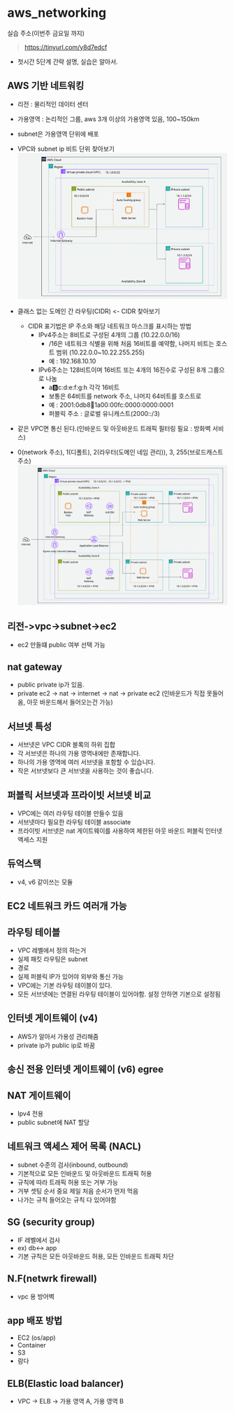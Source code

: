 # aws_networking

실습 주소(이번주 금요일 까지)
> https://tinyurl.com/y8d7edcf

- 첫시간
5단계 간략 설명, 실습은 알아서.

## AWS 기반 네트워킹
- 리전 : 물리적인 데이터 센터
- 가용영역 :  논리적인 그룹, aws 3개 이상의 가용영역 있음, 100~150km
- subnet은 가용영역 단위에 배포
- VPC와 subnet ip 비트 단위 찾아보기
![alt text](AWS_기반_네트워킹1.png)

- 클래스 없는 도메인 간 라우팅(CIDR) <- CIDR 찾아보기
    - CIDR 표기법은 IP 주소와 해당 네트워크 마스크를 표시하는 방법
        - IPv4주소는 8비트로 구성된 4개의 그룹 (10.22.0.0/16)
            - /16은 네트워크 식별을 위해 처음 16비트를 예약함, 나머지 비트는 호스트 범위 (10.22.0.0~10.22.255.255)
            - 예 : 192.168.10.10
        - IPv6주소는 128비트이며 16비트 또는 4개의 16진수로 구성된 8개 그룹으로 나눔
            - a:b:c:d:e:f:g:h 각각 16비트
            - 보통은 64비트를 network 주소, 나머지 64비트를 호스트로
            - 예 : 2001:0db8:1234:1a00:00fc:0000:0000:0001
            - 퍼블릭 주소 : 글로벌 유니캐스트(2000::/3)
- 같은 VPC면 통신 된다.(인바운드 및 아웃바운드 트래픽 필터링 필요 : 방화벽 서비스)
- 0(network 주소), 1(디폴트), 2(라우터(도메인 네임 관리)), 3, 255(브로드캐스트 주소)
![alt text](AWS_기반_네트워킹2.png)

## 리전->vpc->subnet->ec2
- ec2 만들떄 public 여부 선택 가능
## nat gateway
- public private ip가 있음. 
- private ec2 -> nat -> internet -> nat -> private ec2 (인바운드가 직접 못들어옴, 아웃 바운드해서 들어오는건 가능)

## 서브넷 특성
- 서브넷은 VPC CIDR 블록의 하위 집합
- 각 서브넷은 하나의 가용 영역내에만 존재합니다.
- 하나의 가용 영역에 여러 서브넷을 포함할 수 있습니다.
- 작은 서브넷보다 큰 서브넷을 사용하는 것이 좋습니다.

## 퍼블릭 서브넷과 프라이빗 서브넷 비교
- VPC에는 여러 라우팅 테이블 만들수 있음
- 서브넷마다 필요한 라우팅 테이블 associate
- 프라이빗 서브넷은 nat 게이트웨이를 사용하여 제한된 아웃 바운드 퍼블릭 인터넷 액세스 지원

## 듀억스택
- v4, v6 같이쓰는 모듈

## EC2 네트워크 카드 여러개 가능

## 라우팅 테이블
- VPC 레벨에서 정의 하는거
- 실제 패킷 라우팅은 subnet
- 경로
- 실제 퍼블릭 IP가 있어야 외부와 통신 가능
- VPC에는 기본 라우팅 테이블이 있다.
- 모든 서브넷에는 연결된 라우팅 테이블이 있어야함. 설정 안하면 기본으로 설정됨

## 인터넷 게이트웨이 (v4)
- AWS가 알아서 가용성 관리해줌
- private ip가 public ip로 바꿈

## 송신 전용 인터넷 게이트웨이 (v6) egree 

## NAT 게이트웨이
- Ipv4 전용
- public subnet에 NAT 할당

 ## 네트워크 액세스 제어 목록 (NACL)
- subnet 수준의 검사(inbound, outbound)
- 기본적으로 모든 인바운드 및 아웃바운드 트래픽 허용
- 규칙에 따라 트래픽 허용 또는 거부 가능
- 거부 셋팅 순서 중요 제일 처음 순서가 먼저 먹음
- 나가는 규칙 들어오는 규칙 다 있어야함
 ## SG (security group)
- IF 레벨에서 검사
- ex) db<-> app
- 기본 규칙은 모든 아웃바운드 허용, 모든 인바운드 트래픽 차단

## N.F(netwrk firewall)
- vpc 용 방어벽

## app 배포 방법
- EC2 (os/app)
- Container
- S3
- 람다

## ELB(Elastic load balancer)
- VPC -> ELB -> 가용 영역 A, 가용 영역 B